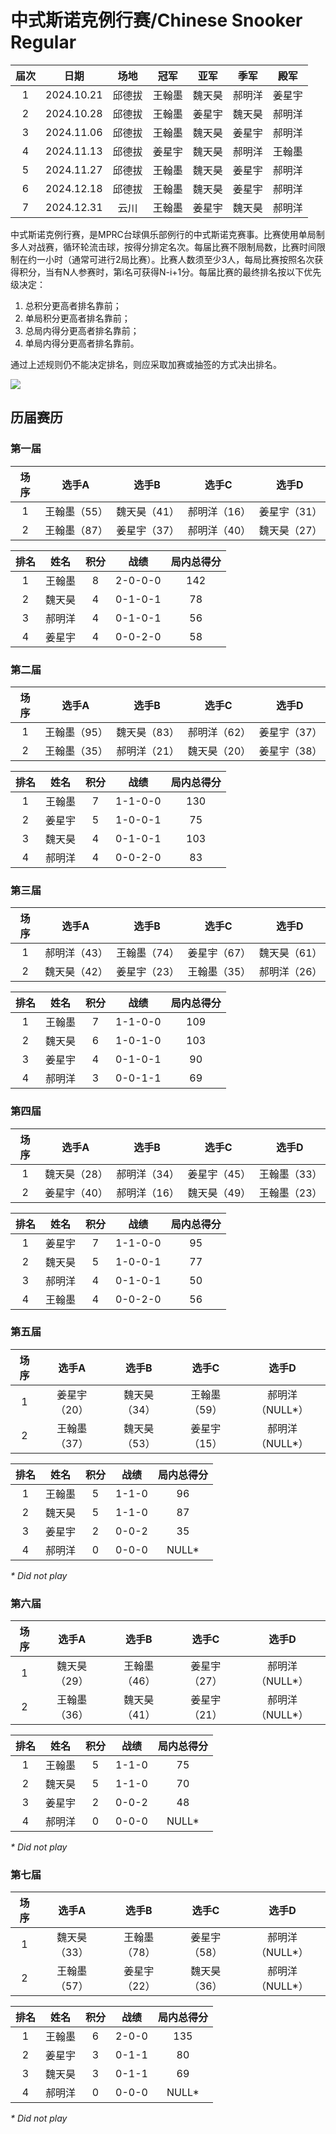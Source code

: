 # 中式斯诺克例行赛/Chinese Snooker Regular

| 届次 | 日期       | 场地    | 冠军   | 亚军  | 季军   | 殿军   |
| :--: | :--------: | :---:  | :---: | :---: | :----: | :---: |
| 1    | 2024.10.21 | 邱德拔 | 王翰墨 | 魏天昊 | 郝明洋 | 姜星宇 |
| 2    | 2024.10.28 | 邱德拔 | 王翰墨 | 姜星宇 | 魏天昊 | 郝明洋 |
| 3    | 2024.11.06 | 邱德拔 | 王翰墨 | 魏天昊 | 姜星宇 | 郝明洋 |
| 4    | 2024.11.13 | 邱德拔 | 姜星宇 | 魏天昊 | 郝明洋 | 王翰墨 |
| 5    | 2024.11.27 | 邱德拔 | 王翰墨 | 魏天昊 | 姜星宇 | 郝明洋 |
| 6    | 2024.12.18 | 邱德拔 | 王翰墨 | 魏天昊 | 姜星宇 | 郝明洋 |
| 7    | 2024.12.31 | 云川   | 王翰墨 | 姜星宇 | 魏天昊 | 郝明洋 |

中式斯诺克例行赛，是MPRC台球俱乐部例行的中式斯诺克赛事。比赛使用单局制多人对战赛，循环轮流击球，按得分排定名次。每届比赛不限制局数，比赛时间限制在约一小时（通常可进行2局比赛）。比赛人数须至少3人，每局比赛按照名次获得积分，当有N人参赛时，第i名可获得N-i+1分。每届比赛的最终排名按以下优先级决定：

1. 总积分更高者排名靠前；
2. 单局积分更高者排名靠前；
3. 总局内得分更高者排名靠前；
4. 单局内得分更高者排名靠前。

通过上述规则仍不能决定排名，则应采取加赛或抽签的方式决出排名。

![](./img/chinese_snooker_regular.jpg)

## 历届赛历

### 第一届

| 场序 | 选手A        | 选手B       | 选手C        | 选手D       |
| :--: | :---------: | :---------: | :---------: | :---------: |
| 1    | 王翰墨（55） | 魏天昊（41） | 郝明洋（16） | 姜星宇（31） |
| 2    | 王翰墨（87） | 姜星宇（37） | 郝明洋（40） | 魏天昊（27） |

| 排名 | 姓名   | 积分 | 战绩     | 局内总得分  |
| :--: | :---: | :--: | :-----: | :--------: |
| 1    | 王翰墨 | 8    | 2-0-0-0 | 142        |
| 2    | 魏天昊 | 4    | 0-1-0-1 | 78         |
| 3    | 郝明洋 | 4    | 0-1-0-1 | 56         |
| 4    | 姜星宇 | 4    | 0-0-2-0 | 58         |

### 第二届

| 场序 | 选手A        | 选手B        | 选手C        | 选手D        |
| :--: | :---------: | :---------: | :---------: | :---------: |
| 1    | 王翰墨（95） | 魏天昊（83） | 郝明洋（62） | 姜星宇（37） |
| 2    | 王翰墨（35） | 郝明洋（21） | 魏天昊（20） | 姜星宇（38） |

| 排名 | 姓名   | 积分 | 战绩    | 局内总得分 |
| :--: | :---: | :--: | :-----: | :--------: |
| 1    | 王翰墨 | 7    | 1-1-0-0 | 130        |
| 2    | 姜星宇 | 5    | 1-0-0-1 | 75         |
| 3    | 魏天昊 | 4    | 0-1-0-1 | 103        |
| 4    | 郝明洋 | 4    | 0-0-2-0 | 83         |

### 第三届

| 场序 | 选手A        | 选手B        | 选手C        | 选手D        |
| :--: | :---------: | :---------: | :---------: | :---------: |
| 1    | 郝明洋（43） | 王翰墨（74） | 姜星宇（67） | 魏天昊（61） |
| 2    | 魏天昊（42） | 姜星宇（23） | 王翰墨（35） | 郝明洋（26） |

| 排名 | 姓名   | 积分 | 战绩    | 局内总得分 |
| :--: | :---: | :--: | :-----: | :--------: |
| 1    | 王翰墨 | 7    | 1-1-0-0 | 109        |
| 2    | 魏天昊 | 6    | 1-0-1-0 | 103        |
| 3    | 姜星宇 | 4    | 0-1-0-1 | 90         |
| 4    | 郝明洋 | 3    | 0-0-1-1 | 69         |

### 第四届

| 场序 | 选手A        | 选手B        | 选手C        | 选手D        |
| :--: | :---------: | :---------: | :---------: | :---------: |
| 1    | 魏天昊（28） | 郝明洋（34） | 姜星宇（45） | 王翰墨（33） |
| 2    | 姜星宇（40） | 郝明洋（16） | 魏天昊（49） | 王翰墨（23） |

| 排名 | 姓名   | 积分 | 战绩    | 局内总得分 |
| :--: | :---: | :--: | :-----: | :--------: |
| 1    | 姜星宇 | 7    | 1-1-0-0 | 95         |
| 2    | 魏天昊 | 5    | 1-0-0-1 | 77         |
| 3    | 郝明洋 | 4    | 0-1-0-1 | 50         |
| 4    | 王翰墨 | 4    | 0-0-2-0 | 56         |

### 第五届

| 场序 | 选手A        | 选手B        | 选手C        | 选手D        |
| :--: | :---------: | :---------: | :---------: | :---------: |
| 1    | 姜星宇（20） | 魏天昊（34） | 王翰墨（59） | 郝明洋（NULL\*） |
| 2    | 王翰墨（37） | 魏天昊（53） | 姜星宇（15） | 郝明洋（NULL\*） |

| 排名 | 姓名   | 积分 | 战绩    | 局内总得分 |
| :--: | :---: | :--: | :-----: | :--------: |
| 1    | 王翰墨 | 5    | 1-1-0   | 96         |
| 2    | 魏天昊 | 5    | 1-1-0   | 87         |
| 3    | 姜星宇 | 2    | 0-0-2   | 35         |
| 4    | 郝明洋 | 0    | 0-0-0   | NULL\*     |

*\* Did not play*

### 第六届

| 场序 | 选手A        | 选手B        | 选手C        | 选手D        |
| :--: | :---------: | :---------: | :---------: | :---------: |
| 1    | 魏天昊（29） | 王翰墨（46） | 姜星宇（27） | 郝明洋（NULL\*） |
| 2    | 王翰墨（36） | 魏天昊（41） | 姜星宇（21） | 郝明洋（NULL\*） |

| 排名 | 姓名   | 积分 | 战绩    | 局内总得分 |
| :--: | :---: | :--: | :-----: | :--------: |
| 1    | 王翰墨 | 5    | 1-1-0   | 75         |
| 2    | 魏天昊 | 5    | 1-1-0   | 70         |
| 3    | 姜星宇 | 2    | 0-0-2   | 48         |
| 4    | 郝明洋 | 0    | 0-0-0   | NULL\*     |

*\* Did not play*

### 第七届

| 场序 | 选手A        | 选手B        | 选手C        | 选手D        |
| :--: | :---------: | :---------: | :---------: | :---------: |
| 1    | 魏天昊（33） | 王翰墨（78） | 姜星宇（58） | 郝明洋（NULL\*） |
| 2    | 王翰墨（57） | 姜星宇（22） | 魏天昊（36） | 郝明洋（NULL\*） |

| 排名 | 姓名   | 积分 | 战绩    | 局内总得分 |
| :--: | :---: | :--: | :-----: | :--------: |
| 1    | 王翰墨 | 6    | 2-0-0   | 135        |
| 2    | 姜星宇 | 3    | 0-1-1   | 80         |
| 3    | 魏天昊 | 3    | 0-1-1   | 69         |
| 4    | 郝明洋 | 0    | 0-0-0   | NULL\*     |

*\* Did not play*